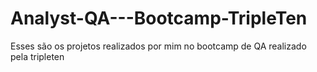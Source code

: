 # Analyst-QA---Bootcamp-TripleTen
Esses são os projetos realizados por mim no bootcamp de QA realizado pela tripleten
